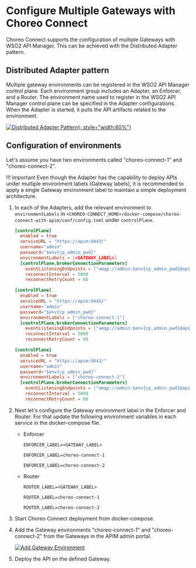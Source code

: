 # Configure Multiple Gateways with Choreo Connect

Choreo Connect supports the configuration of multiple Gateways with WSO2 API Manager. This can be achieved with the Distributed Adapter pattern.

## Distributed Adapter pattern

Multiple gateway environments can be registered in the WSO2 API Manager control plane. Each environment group includes an Adapter, an Enforcer, and a Router. The environment name used to register in the WSO2 API Manager control plane can be specified in the Adapter configurations. When the Adapter is started, it pulls the API artifacts related to the environment.

[![Distributed Adapter Pattern]({{base_path}}/assets/img/deploy/mgw/distributed-adapter-pattern.png){: style="width:60%"}]({{base_path}}/assets/img/deploy/mgw/distributed-adapter-pattern.png)

## Configuration of environments

Let's assume you have two environments called "choreo-connect-1" and "choreo-connect-2".

!!! Important
    Even though the Adapter has the capability to deploy APIs under multiple environment labels (Gateway labels), it is recommended to apply a single Gateway environment label to maintain a simple deployment architecture.

1. In each of the Adapters, add the relevant environment to `environmentLabels` in `<CHOREO-CONNECT_HOME>/docker-compose/choreo-connect-with-apim/conf/config.toml` under `controlPlane`.

    ```toml tab="Format"
    [controlPlane]
      enabled = true
      serviceURL = "https://apim:9443/"
      username="admin"
      password="$env{cp_admin_pwd}"
      environmentLabels = [<GATEWAY_LABEL>]
      [controlPlane.brokerConnectionParameters]
        eventListeningEndpoints = ["amqp://admin:$env{cp_admin_pwd}@apim:5672?retries='10'&connectdelay='30'"]
        reconnectInterval = 5000
        reconnectRetryCount = 60
    ```
    ```toml tab="Adapter 1"
    [controlPlane]
      enabled = true
      serviceURL = "https://apim:9443/"
      username="admin"
      password="$env{cp_admin_pwd}"
      environmentLabels = ["choreo-connect-1"]
      [controlPlane.brokerConnectionParameters]
        eventListeningEndpoints = ["amqp://admin:$env{cp_admin_pwd}@apim:5672?retries='10'&connectdelay='30'"]
        reconnectInterval = 5000
        reconnectRetryCount = 60
    ```

    ```toml tab="Adapter 2"
    [controlPlane]
      enabled = true
      serviceURL = "https://apim:9443/"
      username="admin"
      password="$env{cp_admin_pwd}"
      environmentLabels = ["choreo-connect-2"]
      [controlPlane.brokerConnectionParameters]
        eventListeningEndpoints = ["amqp://admin:$env{cp_admin_pwd}@apim:5672?retries='10'&connectdelay='30'"]
        reconnectInterval = 5000
        reconnectRetryCount = 60
    ```

2. Next let's configure the Gateway environment label in the Enforcer and Router. For that update the following environment variables in each service in the docker-compose file.
   
   -  Enforcer
      ``` tab="Format"
      ENFORCER_LABEL=<GATEWAY_LABEL>
      ```
      ``` tab="Enforcer 1"
      ENFORCER_LABEL=choreo-connect-1
      ```
      ``` tab="Enforcer 2"
      ENFORCER_LABEL=choreo-connect-2
      ```

   -  Router
      ``` tab="Format"
      ROUTER_LABEL=<GATEWAY_LABEL>
      ```
      ``` tab="Enforcer 1"
      ROUTER_LABEL=choreo-connect-1
      ```
      ``` tab="Enforcer 2"
      ROUTER_LABEL=choreo-connect-2
      ```

3. Start Choreo Connect deployment from docker-compose.

4. Add the Gateway environments "choreo-connect-1" and "choreo-connect-2" from the Gateways in the APIM admin portal.

    [![Add Gateway Environment]({{base_path}}/assets/img/deploy/mgw/add-gateway-environment.png)]({{base_path}}/assets/img/deploy/mgw/add-gateway-environment.png)

5. Deploy the API on the defined Gateway.

